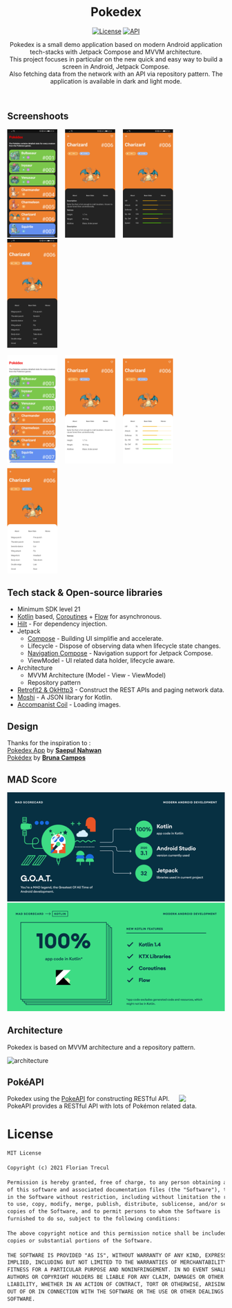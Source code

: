 <h1 align="center">Pokedex</h1>

<p align="center">
  <a href="https://opensource.org/licenses/Mit"><img alt="License" src="https://img.shields.io/badge/License-Mit%202.0-red.svg"/></a>
  <a href="https://android-arsenal.com/api?level=21"><img alt="API" src="https://img.shields.io/badge/API-21%2B-brightgreen.svg?style=flat"/></a>
</p>

<p align="center">  
Pokedex is a small demo application based on modern Android application tech-stacks with Jetpack Compose and MVVM architecture.<br>This project focuses in particular on the new quick and easy way to build a screen in Android, Jetpack Compose.<br>
Also fetching data from the network with an API via repository pattern.
The application is available in dark and light mode.
</p>
</br>

## Screenshoots

<img src="/previews/screen_dark_1.jpg" width="23%"/>&emsp;
<img src="/previews/screen_dark_2.jpg" width="23%"/>&emsp;
<img src="/previews/screen_dark_3.jpg" width="23%"/>&emsp;
<img src="/previews/screen_dark_4.jpg" width="23%"/>&emsp;</br>


<img src="/previews/screen_light_1.jpg" width="23%"/>&emsp;
<img src="/previews/screen_light_2.jpg" width="23%"/>&emsp;
<img src="/previews/screen_light_3.jpg" width="23%"/>&emsp;
<img src="/previews/screen_light_4.jpg" width="23%"/>&emsp;

## Tech stack & Open-source libraries
- Minimum SDK level 21
- [Kotlin](https://kotlinlang.org/) based, [Coroutines](https://github.com/Kotlin/kotlinx.coroutines) + [Flow](https://kotlin.github.io/kotlinx.coroutines/kotlinx-coroutines-core/kotlinx.coroutines.flow/) for asynchronous.
- [Hilt](https://dagger.dev/hilt/) - For dependency injection.
- Jetpack
  - [Compose](https://developer.android.com/jetpack/compose) - Building UI simplifie and accelerate.
  - Lifecycle - Dispose of observing data when lifecycle state changes.
  - [Navigation Compose](https://developer.android.com/jetpack/compose/navigation) - Navigation support for Jetpack Compose.
  - ViewModel - UI related data holder, lifecycle aware.
- Architecture
  - MVVM Architecture (Model - View - ViewModel)
  - Repository pattern
- [Retrofit2 & OkHttp3](https://github.com/square/retrofit) - Construct the REST APIs and paging network data.
- [Moshi](https://github.com/square/moshi/) - A JSON library for Kotlin.
- [Accompanist Coil](https://github.com/google/accompanist/tree/main/coil) - Loading images.

## Design
Thanks for the inspiration to :</br>
[Pokedex App](https://dribbble.com/shots/6540871-Pokedex-App) by **[Saepul Nahwan](https://dribbble.com/saepulnahwan23)**</br>
[Pokédex](https://dribbble.com/shots/14241781-Pok-dex) by **[Bruna Campos](https://dribbble.com/brucampos)**

## MAD Score
<img src="/previews/summary.png" />
<img src="/previews/kotlin.png" />

## Architecture
Pokedex is based on MVVM architecture and a repository pattern.

![architecture](https://user-images.githubusercontent.com/24237865/77502018-f7d36000-6e9c-11ea-92b0-1097240c8689.png)

## PokéAPI

<img src="https://user-images.githubusercontent.com/24237865/83422649-d1b1d980-a464-11ea-8c91-a24fdf89cd6b.png" align="right" width="21%"/>

Pokedex using the [PokeAPI](https://pokeapi.co/) for constructing RESTful API.<br>
PokeAPI provides a RESTful API with lots of Pokémon related data.

# License
```xml
MIT License

Copyright (c) 2021 Florian Trecul

Permission is hereby granted, free of charge, to any person obtaining a copy
of this software and associated documentation files (the "Software"), to deal
in the Software without restriction, including without limitation the rights
to use, copy, modify, merge, publish, distribute, sublicense, and/or sell
copies of the Software, and to permit persons to whom the Software is
furnished to do so, subject to the following conditions:

The above copyright notice and this permission notice shall be included in all
copies or substantial portions of the Software.

THE SOFTWARE IS PROVIDED "AS IS", WITHOUT WARRANTY OF ANY KIND, EXPRESS OR
IMPLIED, INCLUDING BUT NOT LIMITED TO THE WARRANTIES OF MERCHANTABILITY,
FITNESS FOR A PARTICULAR PURPOSE AND NONINFRINGEMENT. IN NO EVENT SHALL THE
AUTHORS OR COPYRIGHT HOLDERS BE LIABLE FOR ANY CLAIM, DAMAGES OR OTHER
LIABILITY, WHETHER IN AN ACTION OF CONTRACT, TORT OR OTHERWISE, ARISING FROM,
OUT OF OR IN CONNECTION WITH THE SOFTWARE OR THE USE OR OTHER DEALINGS IN THE
SOFTWARE.
```

